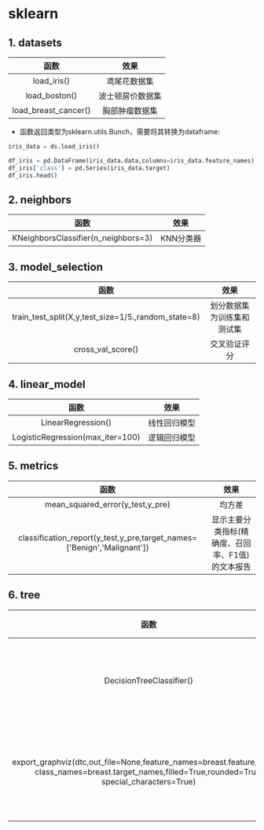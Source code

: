 # sklearn

## 1. datasets

|         函数         |       效果       |
| :------------------: | :--------------: |
|     load_iris()      |   鸢尾花数据集   |
|    load_boston()     | 波士顿房价数据集 |
| load_breast_cancer() |  胸部肿瘤数据集  |

- 函数返回类型为sklearn.utils.Bunch，需要将其转换为dataframe:

```python
iris_data = ds.load_iris()

df_iris = pd.DataFrame(iris_data.data,columns=iris_data.feature_names)
df_iris['class'] = pd.Series(iris_data.target)
df_iris.head()
```

## 2. neighbors

|                函数                 |   效果    |
| :---------------------------------: | :-------: |
| KNeighborsClassifier(n_neighbors=3) | KNN分类器 |

## 3. model_selection

|                        函数                         |            效果            |
| :-------------------------------------------------: | :------------------------: |
| train_test_split(X,y,test_size=1/5.,random_state=8) | 划分数据集为训练集和测试集 |
|                  cross_val_score()                  |        交叉验证评分        |

## 4. linear_model

|               函数               |     效果     |
| :------------------------------: | :----------: |
|        LinearRegression()        | 线性回归模型 |
| LogisticRegression(max_iter=100) | 逻辑回归模型 |

## 5. metrics

|                             函数                             |                       效果                       |
| :----------------------------------------------------------: | :----------------------------------------------: |
|               mean_squared_error(y_test,y_pre)               |                      均方差                      |
| classification_report(y_test,y_pre,target_names=['Benign','Malignant']) | 显示主要分类指标(精确度、召回率、F1值)的文本报告 |

## 6. tree

|                             函数                             |       效果       |
| :----------------------------------------------------------: | :--------------: |
|                   DecisionTreeClassifier()                   |  决策树分类模型  |
| export_graphviz(dtc,out_file=None,feature_names=breast.feature_names,<br/>                               class_names=breast.target_names,filled=True,rounded=True,<br/>                               special_characters=True) | 导出决策树模型图 |

